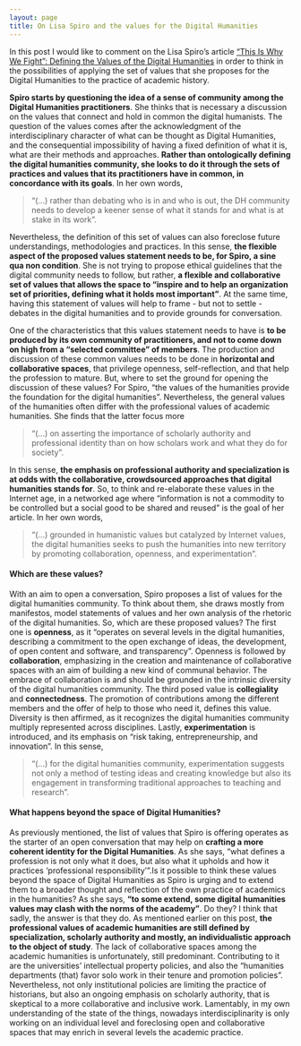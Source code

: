 ```yaml
---
layout: page
title: On Lisa Spiro and the values for the Digital Humanities
---
```


In this post I would like to comment on the Lisa Spiro’s article [“This Is Why We Fight”: Defining the Values of the Digital Humanities](http://dhdebates.gc.cuny.edu/debates/text/13) in order to think in the possibilities of applying the set of values that she proposes for the Digital Humanities to the practice of academic history.

**Spiro starts by questioning the idea of a sense of community among the Digital Humanities practitioners**. She thinks that is necessary a discussion on the values that connect and hold in common the digital humanists. The question of the values comes after the acknowledgment of the interdisciplinary character of what can be thought as Digital Humanities, and the consequential impossibility of having a fixed definition of what it is, what are their methods and approaches. **Rather than ontologically defining the digital humanities community, she looks to do it through the sets of practices and values that its practitioners have in common, in concordance with its goals**. In her own words,

>“(...) rather than debating who is in and who is out, the DH community needs to develop a keener sense of what it stands for and what is at stake in its work”.

Nevertheless, the definition of this set of values can also foreclose future understandings, methodologies and practices. In this sense, **the flexible aspect of the proposed values statement needs to be, for Spiro, a sine qua non condition**. She is not trying to propose ethical guidelines that the digital community needs to follow, but rather, **a flexible and collaborative set of values that allows the space to “inspire and to help an organization set of priorities, defining what it holds most important”**. At the same time, having this statement of values will help to frame - but not to settle - debates in the digital humanities  and to provide grounds for conversation.

One of the characteristics that this values statement needs to have is **to be produced by its own community of practitioners, and not to come down on high from a “selected committee” of members**. The production and discussion of these common values needs to be done in **horizontal and collaborative spaces**, that privilege openness, self-reflection, and that help the profession to mature. But, where to set the ground for opening the discussion of these values? For Spiro, “the values of the humanities provide the foundation for the digital humanities”. Nevertheless, the general values of the humanities often differ with the professional values of academic humanities. She finds that the latter focus more

>“(...) on asserting the importance of scholarly authority and professional identity than on how scholars work and what they do for society”.

In this sense, **the emphasis on professional authority and specialization is at odds with the collaborative, crowdsourced approaches that digital humanities stands for**. So, to think and re-elaborate these values in the Internet age, in a networked age where “information is not a commodity to be controlled but a social good to be shared and reused” is the goal of her article. In her own words,

>“(...) grounded in humanistic values but catalyzed by Internet values, the digital humanities seeks to push the humanities into new territory by promoting collaboration, openness, and experimentation”.

#### Which are these values?

With an aim to open a conversation, Spiro proposes a list of values for the digital humanities community. To think about them, she draws mostly from manifestos, model statements of values and her own analysis of the rhetoric of the digital humanities. So, which are these proposed values? The first one is **openness**, as it “operates on several levels in the digital humanities, describing a commitment to the open exchange of ideas, the development, of open content and software, and transparency”. Openness is followed by **collaboration**, emphasizing in the creation and maintenance of collaborative spaces with an aim of building a new kind of communal behavior. The embrace of collaboration is and should be grounded in the intrinsic diversity of the digital humanities community. The third posed value is **collegiality** and **connectedness**. The promotion of contributions among the different members and the offer of help to those who need it, defines this value. Diversity is then affirmed, as it recognizes the digital humanities community multiply represented across disciplines. Lastly, **experimentation** is introduced, and its emphasis on “risk taking, entrepreneurship, and innovation”. In this sense,

>“(...) for the digital humanities community, experimentation suggests not only a method of testing ideas and creating knowledge but also its engagement in transforming traditional approaches to teaching and research”.

#### What happens beyond the space of Digital Humanities?

As previously mentioned, the list of values that Spiro is offering operates as the starter of an open conversation that may help on **crafting a more coherent identity for the Digital Humanities**. As she says, “what defines a profession is not only what it does, but also what it upholds and how it practices ‘professional responsibility’”.Is it possible to think these values beyond the space of Digital Humanities as Spiro is urging and to extend them to a broader thought and reflection of the own practice of academics in the humanities? As she says, **“to some extend, some digital humanities values may clash with the norms of the academy”**. Do they? I think that sadly, the answer is that they do. As mentioned earlier on this post, **the professional values of academic humanities are still defined by specialization, scholarly authority and mostly, an individualistic approach to the object of study**. The lack of collaborative spaces among the academic humanities is unfortunately, still predominant. Contributing to it are the universities’ intellectual property policies, and also the “humanities departments (that) favor solo work in their tenure and promotion policies”. Nevertheless, not only institutional policies are limiting the practice of historians, but also an ongoing emphasis on scholarly authority, that is skeptical to a more collaborative and inclusive work. Lamentably, in my own understanding of the state of the things, nowadays interdisciplinarity is only working on an individual level and foreclosing open and collaborative spaces that may enrich in several levels the academic practice.
